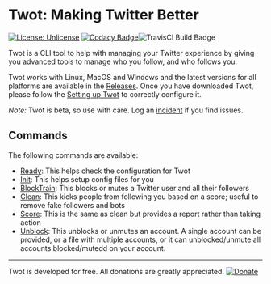 # Twot: Making Twitter Better

[![License: Unlicense](https://img.shields.io/badge/license-Unlicense-blue.svg)](http://unlicense.org/) [![Codacy Badge](https://api.codacy.com/project/badge/Grade/adaa49683a7e49cd8c243e641e6f8a66)](https://www.codacy.com/manual/rmaclean/twot?utm_source=github.com&utm_medium=referral&utm_content=rmaclean/twot&utm_campaign=Badge_Grade)![TravisCI Build Badge](https://api.travis-ci.org/rmaclean/twot.svg?branch=master)

Twot is a CLI tool to help with managing your Twitter experience by giving you advanced tools to manage who you follow, and who follows you.

Twot works with Linux, MacOS and Windows and the latest versions for all platforms are available in the [Releases](/rmaclean/twot/releases).
Once you have downloaded Twot, please follow the [Setting up Twot](/rmaclean/twot/wiki/Setting-up-Twot) to correctly configure it.

_Note:_ Twot is beta, so use with care. Log an [incident](https://github.com/rmaclean/twot/issues) if you find issues.

## Commands

The following commands are available:
- [Ready](/rmaclean/twot/wiki/Command:-Ready): This helps check the configuration for Twot
- [Init](/rmaclean/twot/wiki/Command:-Init): This helps setup config files for you
- [BlockTrain](/rmaclean/twot/wiki/Command:--BlockTrain): This blocks or mutes a Twitter user and all their followers
- [Clean](/rmaclean/twot/wiki/Command:-Clean): This kicks people from following you based on a score; useful to remove fake followers and bots
- [Score](/rmaclean/twot/wiki/Command:-Score): This is the same as clean but provides a report rather than taking action
- [Unblock](/rmaclean/twot/wiki/Command:-Unblock): This unblocks or unmutes an account. A single account can be provided, or a file with multiple accounts, or it can unblocked/unmute all accounts blocked/mutedd on your account.

---

Twot is developed for free. All donations are greatly appreciated.
[![Donate](https://www.paypalobjects.com/en_US/i/btn/btn_donate_LG.gif)](https://www.paypal.com/cgi-bin/webscr?cmd=_donations&business=67ACBPYYG295C&currency_code=ZAR&source=url)
